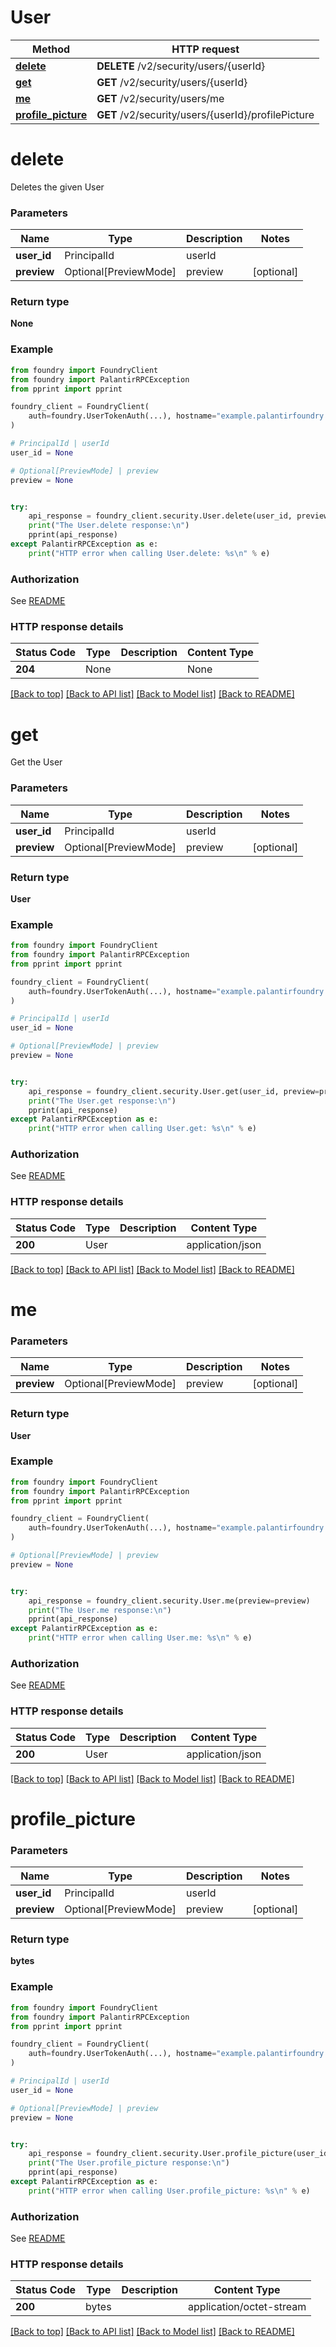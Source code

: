 # User

Method | HTTP request |
------------- | ------------- |
[**delete**](#delete) | **DELETE** /v2/security/users/{userId} |
[**get**](#get) | **GET** /v2/security/users/{userId} |
[**me**](#me) | **GET** /v2/security/users/me |
[**profile_picture**](#profile_picture) | **GET** /v2/security/users/{userId}/profilePicture |

# **delete**
Deletes the given User

### Parameters

Name | Type | Description  | Notes |
------------- | ------------- | ------------- | ------------- |
**user_id** | PrincipalId | userId |  |
**preview** | Optional[PreviewMode] | preview | [optional] |

### Return type
**None**

### Example

```python
from foundry import FoundryClient
from foundry import PalantirRPCException
from pprint import pprint

foundry_client = FoundryClient(
    auth=foundry.UserTokenAuth(...), hostname="example.palantirfoundry.com"
)

# PrincipalId | userId
user_id = None

# Optional[PreviewMode] | preview
preview = None


try:
    api_response = foundry_client.security.User.delete(user_id, preview=preview)
    print("The User.delete response:\n")
    pprint(api_response)
except PalantirRPCException as e:
    print("HTTP error when calling User.delete: %s\n" % e)

```



### Authorization

See [README](../README.md#authorization)

### HTTP response details
| Status Code | Type        | Description | Content Type |
|-------------|-------------|-------------|------------------|
**204** | None  |  | None |

[[Back to top]](#) [[Back to API list]](../../../README.md#documentation-for-api-endpoints) [[Back to Model list]](../../../README.md#documentation-for-models) [[Back to README]](../../../README.md)

# **get**
Get the User

### Parameters

Name | Type | Description  | Notes |
------------- | ------------- | ------------- | ------------- |
**user_id** | PrincipalId | userId |  |
**preview** | Optional[PreviewMode] | preview | [optional] |

### Return type
**User**

### Example

```python
from foundry import FoundryClient
from foundry import PalantirRPCException
from pprint import pprint

foundry_client = FoundryClient(
    auth=foundry.UserTokenAuth(...), hostname="example.palantirfoundry.com"
)

# PrincipalId | userId
user_id = None

# Optional[PreviewMode] | preview
preview = None


try:
    api_response = foundry_client.security.User.get(user_id, preview=preview)
    print("The User.get response:\n")
    pprint(api_response)
except PalantirRPCException as e:
    print("HTTP error when calling User.get: %s\n" % e)

```



### Authorization

See [README](../README.md#authorization)

### HTTP response details
| Status Code | Type        | Description | Content Type |
|-------------|-------------|-------------|------------------|
**200** | User  |  | application/json |

[[Back to top]](#) [[Back to API list]](../../../README.md#documentation-for-api-endpoints) [[Back to Model list]](../../../README.md#documentation-for-models) [[Back to README]](../../../README.md)

# **me**


### Parameters

Name | Type | Description  | Notes |
------------- | ------------- | ------------- | ------------- |
**preview** | Optional[PreviewMode] | preview | [optional] |

### Return type
**User**

### Example

```python
from foundry import FoundryClient
from foundry import PalantirRPCException
from pprint import pprint

foundry_client = FoundryClient(
    auth=foundry.UserTokenAuth(...), hostname="example.palantirfoundry.com"
)

# Optional[PreviewMode] | preview
preview = None


try:
    api_response = foundry_client.security.User.me(preview=preview)
    print("The User.me response:\n")
    pprint(api_response)
except PalantirRPCException as e:
    print("HTTP error when calling User.me: %s\n" % e)

```



### Authorization

See [README](../README.md#authorization)

### HTTP response details
| Status Code | Type        | Description | Content Type |
|-------------|-------------|-------------|------------------|
**200** | User  |  | application/json |

[[Back to top]](#) [[Back to API list]](../../../README.md#documentation-for-api-endpoints) [[Back to Model list]](../../../README.md#documentation-for-models) [[Back to README]](../../../README.md)

# **profile_picture**


### Parameters

Name | Type | Description  | Notes |
------------- | ------------- | ------------- | ------------- |
**user_id** | PrincipalId | userId |  |
**preview** | Optional[PreviewMode] | preview | [optional] |

### Return type
**bytes**

### Example

```python
from foundry import FoundryClient
from foundry import PalantirRPCException
from pprint import pprint

foundry_client = FoundryClient(
    auth=foundry.UserTokenAuth(...), hostname="example.palantirfoundry.com"
)

# PrincipalId | userId
user_id = None

# Optional[PreviewMode] | preview
preview = None


try:
    api_response = foundry_client.security.User.profile_picture(user_id, preview=preview)
    print("The User.profile_picture response:\n")
    pprint(api_response)
except PalantirRPCException as e:
    print("HTTP error when calling User.profile_picture: %s\n" % e)

```



### Authorization

See [README](../README.md#authorization)

### HTTP response details
| Status Code | Type        | Description | Content Type |
|-------------|-------------|-------------|------------------|
**200** | bytes  |  | application/octet-stream |

[[Back to top]](#) [[Back to API list]](../../../README.md#documentation-for-api-endpoints) [[Back to Model list]](../../../README.md#documentation-for-models) [[Back to README]](../../../README.md)

